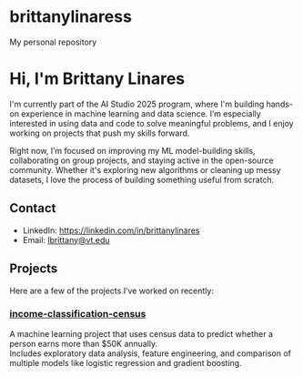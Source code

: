 # brittanylinaress
My personal repository
# Hi, I'm Brittany Linares

I'm currently part of the AI Studio 2025 program, where I'm building hands-on experience in machine learning and data science. I’m especially interested in using data and code to solve meaningful problems, and I enjoy working on projects that push my skills forward.

Right now, I’m focused on improving my ML model-building skills, collaborating on group projects, and staying active in the open-source community. Whether it's exploring new algorithms or cleaning up messy datasets, I love the process of building something useful from scratch.

## Contact

- LinkedIn: https://linkedin.com/in/brittanylinares 
- Email: lbrittany@vt.edu

## Projects

Here are a few of the projects I’ve worked on recently:

### [income-classification-census](https://github.com/brittanylinaresss/My-eCornell-Portfolio-/blob/main/Lab8.DefineAndSolveMLProblem.ipynb?short_path=eb7038a)

A machine learning project that uses census data to predict whether a person earns more than $50K annually.  
Includes exploratory data analysis, feature engineering, and comparison of multiple models like logistic regression and gradient boosting.
###

### 

